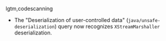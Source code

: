 lgtm,codescanning
* The "Deserialization of user-controlled data" (`java/unsafe-deserialization`) query
  now recognizes `XStreamMarshaller` deserialization.